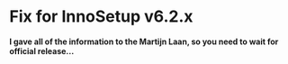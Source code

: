 # Fix for InnoSetup v6.2.x

**I gave all of the information to the Martijn Laan, so you need to wait for official release...**
